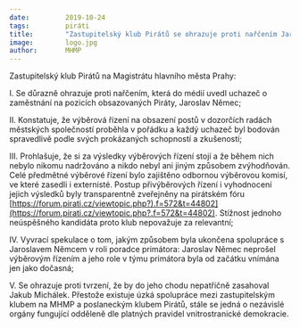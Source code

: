 ```yaml
---
date:         2019-10-24
tags:         piráti
title:        "Zastupitelský klub Pirátů se ohrazuje proti nařčením Jaroslava Němce"
image: 	      logo.jpg
author:       MHMP
---
```


Zastupitelský klub Pirátů na Magistrátu hlavního města Prahy:

I. Se důrazně ohrazuje proti nařčením, která do médií uvedl uchazeč o zaměstnání na pozicích obsazovaných Piráty, Jaroslav Němec;

II. Konstatuje, že výběrová řízení na obsazení postů v dozorčích radách městských společností proběhla v pořádku a každý uchazeč byl bodován spravedlivě podle svých prokázaných schopností a zkušeností;

III. Prohlašuje, že si za výsledky výběrových řízení stojí a že během nich nebylo nikomu nadržováno a nikdo nebyl ani jiným způsobem zvýhodňován. Celé předmětné výběrové řízení bylo zajištěno odbornou výběrovou komisí, ve které zasedli i externisté. Postup přivýběrových řízení i vyhodnocení jejich výsledků byly transparentně zveřejněny na pirátském fóru [https://forum.pirati.cz/viewtopic.php?).f=572&t=44802](https://forum.pirati.cz/viewtopic.php?.f=572&t=44802). Stížnost jednoho neúspěšného kandidáta proto klub nepovažuje za relevantní;

IV. Vyvrací spekulace o tom, jakým způsobem byla ukončena spolupráce s Jaroslavem Němcem v roli poradce primátora: Jaroslav Němec neprošel výběrovým řízením a jeho role v týmu primátora byla od začátku vnímána jen jako dočasná;

V. Se ohrazuje proti tvrzení, že by do jeho chodu nepatřičně zasahoval Jakub Michálek. Přestože existuje úzká spolupráce mezi zastupitelským klubem na MHMP a poslaneckým klubem Pirátů, stále se jedná o nezávislé orgány fungující odděleně dle platných pravidel vnitrostranické demokracie. 
